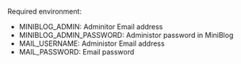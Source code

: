 Required environment:

* MINIBLOG_ADMIN: Adminitor Email address
* MINIBLOG_ADMIN_PASSWORD: Administor password in MiniBlog
* MAIL_USERNAME: Administor Email address
* MAIL_PASSWORD: Email password
